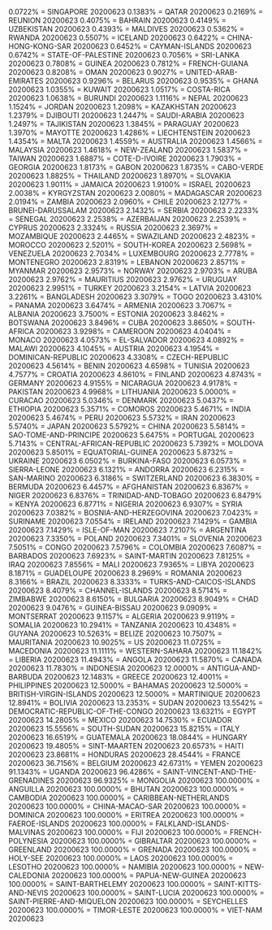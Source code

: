 0.0722% = SINGAPORE 20200623 
0.1383% = QATAR 20200623 
0.2169% = REUNION 20200623 
0.4075% = BAHRAIN 20200623 
0.4149% = UZBEKISTAN 20200623 
0.4393% = MALDIVES 20200623 
0.5362% = RWANDA 20200623 
0.5507% = ICELAND 20200623 
0.6422% = CHINA-HONG-KONG-SAR 20200623 
0.6452% = CAYMAN-ISLANDS 20200623 
0.6742% = STATE-OF-PALESTINE 20200623 
0.7056% = SRI-LANKA 20200623 
0.7808% = GUINEA 20200623 
0.7812% = FRENCH-GUIANA 20200623 
0.8208% = OMAN 20200623 
0.9027% = UNITED-ARAB-EMIRATES 20200623 
0.9296% = BELARUS 20200623 
0.9535% = GHANA 20200623 
1.0355% = KUWAIT 20200623 
1.0517% = COSTA-RICA 20200623 
1.0638% = BURUNDI 20200623 
1.1116% = NEPAL 20200623 
1.1524% = JORDAN 20200623 
1.2098% = KAZAKHSTAN 20200623 
1.2379% = DJIBOUTI 20200623 
1.2447% = SAUDI-ARABIA 20200623 
1.2497% = TAJIKISTAN 20200623 
1.3845% = PARAGUAY 20200623 
1.3970% = MAYOTTE 20200623 
1.4286% = LIECHTENSTEIN 20200623 
1.4354% = MALTA 20200623 
1.4559% = AUSTRALIA 20200623 
1.4566% = MALAYSIA 20200623 
1.4618% = NEW-ZEALAND 20200623 
1.5837% = TAIWAN 20200623 
1.6887% = COTE-D-IVOIRE 20200623 
1.7903% = GEORGIA 20200623 
1.8173% = GABON 20200623 
1.8735% = CABO-VERDE 20200623 
1.8825% = THAILAND 20200623 
1.8970% = SLOVAKIA 20200623 
1.9011% = JAMAICA 20200623 
1.9100% = ISRAEL 20200623 
2.0038% = KYRGYZSTAN 20200623 
2.0080% = MADAGASCAR 20200623 
2.0194% = ZAMBIA 20200623 
2.0960% = CHILE 20200623 
2.1277% = BRUNEI-DARUSSALAM 20200623 
2.1432% = SERBIA 20200623 
2.2233% = SENEGAL 20200623 
2.2538% = AZERBAIJAN 20200623 
2.2539% = CYPRUS 20200623 
2.3324% = RUSSIA 20200623 
2.3697% = MOZAMBIQUE 20200623 
2.4465% = SWAZILAND 20200623 
2.4823% = MOROCCO 20200623 
2.5201% = SOUTH-KOREA 20200623 
2.5698% = VENEZUELA 20200623 
2.7034% = LUXEMBOURG 20200623 
2.7778% = MONTENEGRO 20200623 
2.8319% = LEBANON 20200623 
2.8571% = MYANMAR 20200623 
2.9573% = NORWAY 20200623 
2.9703% = ARUBA 20200623 
2.9762% = MAURITIUS 20200623 
2.9762% = URUGUAY 20200623 
2.9951% = TURKEY 20200623 
3.2154% = LATVIA 20200623 
3.2261% = BANGLADESH 20200623 
3.3079% = TOGO 20200623 
3.4310% = PANAMA 20200623 
3.6474% = ARMENIA 20200623 
3.7067% = ALBANIA 20200623 
3.7500% = ESTONIA 20200623 
3.8462% = BOTSWANA 20200623 
3.8496% = CUBA 20200623 
3.8650% = SOUTH-AFRICA 20200623 
3.9298% = CAMEROON 20200623 
4.0404% = MONACO 20200623 
4.0573% = EL-SALVADOR 20200623 
4.0892% = MALAWI 20200623 
4.1045% = AUSTRIA 20200623 
4.1954% = DOMINICAN-REPUBLIC 20200623 
4.3308% = CZECH-REPUBLIC 20200623 
4.5614% = BENIN 20200623 
4.6598% = TUNISIA 20200623 
4.7577% = CROATIA 20200623 
4.8610% = FINLAND 20200623 
4.8743% = GERMANY 20200623 
4.9155% = NICARAGUA 20200623 
4.9178% = PAKISTAN 20200623 
4.9968% = LITHUANIA 20200623 
5.0000% = CURACAO 20200623 
5.0346% = DENMARK 20200623 
5.0437% = ETHIOPIA 20200623 
5.3571% = COMOROS 20200623 
5.4671% = INDIA 20200623 
5.4674% = PERU 20200623 
5.5732% = IRAN 20200623 
5.5740% = JAPAN 20200623 
5.5792% = CHINA 20200623 
5.5814% = SAO-TOME-AND-PRINCIPE 20200623 
5.6475% = PORTUGAL 20200623 
5.7143% = CENTRAL-AFRICAN-REPUBLIC 20200623 
5.7392% = MOLDOVA 20200623 
5.8501% = EQUATORIAL-GUINEA 20200623 
5.8732% = UKRAINE 20200623 
6.0502% = BURKINA-FASO 20200623 
6.0573% = SIERRA-LEONE 20200623 
6.1321% = ANDORRA 20200623 
6.2315% = SAN-MARINO 20200623 
6.3186% = SWITZERLAND 20200623 
6.3830% = BERMUDA 20200623 
6.4457% = AFGHANISTAN 20200623 
6.8367% = NIGER 20200623 
6.8376% = TRINIDAD-AND-TOBAGO 20200623 
6.8479% = KENYA 20200623 
6.8771% = NIGERIA 20200623 
6.9307% = SYRIA 20200623 
7.0382% = BOSNIA-AND-HERZEGOVINA 20200623 
7.0423% = SURINAME 20200623 
7.0554% = IRELAND 20200623 
7.1429% = GAMBIA 20200623 
7.1429% = ISLE-OF-MAN 20200623 
7.2107% = ARGENTINA 20200623 
7.3350% = POLAND 20200623 
7.3401% = SLOVENIA 20200623 
7.5051% = CONGO 20200623 
7.5796% = COLOMBIA 20200623 
7.6087% = BARBADOS 20200623 
7.6923% = SAINT-MARTIN 20200623 
7.8125% = IRAQ 20200623 
7.8556% = MALI 20200623 
7.9365% = LIBYA 20200623 
8.1871% = GUADELOUPE 20200623 
8.2969% = ROMANIA 20200623 
8.3166% = BRAZIL 20200623 
8.3333% = TURKS-AND-CAICOS-ISLANDS 20200623 
8.4079% = CHANNEL-ISLANDS 20200623 
8.5714% = ZIMBABWE 20200623 
8.6150% = BULGARIA 20200623 
8.9049% = CHAD 20200623 
9.0476% = GUINEA-BISSAU 20200623 
9.0909% = MONTSERRAT 20200623 
9.1157% = ALGERIA 20200623 
9.9119% = SOMALIA 20200623 
10.2941% = TANZANIA 20200623 
10.4348% = GUYANA 20200623 
10.5263% = BELIZE 20200623 
10.7507% = MAURITANIA 20200623 
10.9025% = US 20200623 
11.0725% = MACEDONIA 20200623 
11.1111% = WESTERN-SAHARA 20200623 
11.1842% = LIBERIA 20200623 
11.4943% = ANGOLA 20200623 
11.5870% = CANADA 20200623 
11.7830% = INDONESIA 20200623 
12.0000% = ANTIGUA-AND-BARBUDA 20200623 
12.1483% = GREECE 20200623 
12.4001% = PHILIPPINES 20200623 
12.5000% = BAHAMAS 20200623 
12.5000% = BRITISH-VIRGIN-ISLANDS 20200623 
12.5000% = MARTINIQUE 20200623 
12.8941% = BOLIVIA 20200623 
13.2353% = SUDAN 20200623 
13.5542% = DEMOCRATIC-REPUBLIC-OF-THE-CONGO 20200623 
13.6321% = EGYPT 20200623 
14.2805% = MEXICO 20200623 
14.7530% = ECUADOR 20200623 
15.5556% = SOUTH-SUDAN 20200623 
15.8215% = ITALY 20200623 
16.6519% = GUATEMALA 20200623 
18.0844% = HUNGARY 20200623 
19.4805% = SINT-MAARTEN 20200623 
20.6573% = HAITI 20200623 
23.8681% = HONDURAS 20200623 
28.4544% = FRANCE 20200623 
36.7156% = BELGIUM 20200623 
42.6731% = YEMEN 20200623 
91.1343% = UGANDA 20200623 
96.4286% = SAINT-VINCENT-AND-THE-GRENADINES 20200623 
96.9325% = MONGOLIA 20200623 
100.0000% = ANGUILLA 20200623 
100.0000% = BHUTAN 20200623 
100.0000% = CAMBODIA 20200623 
100.0000% = CARIBBEAN-NETHERLANDS 20200623 
100.0000% = CHINA-MACAO-SAR 20200623 
100.0000% = DOMINICA 20200623 
100.0000% = ERITREA 20200623 
100.0000% = FAEROE-ISLANDS 20200623 
100.0000% = FALKLAND-ISLANDS-MALVINAS 20200623 
100.0000% = FIJI 20200623 
100.0000% = FRENCH-POLYNESIA 20200623 
100.0000% = GIBRALTAR 20200623 
100.0000% = GREENLAND 20200623 
100.0000% = GRENADA 20200623 
100.0000% = HOLY-SEE 20200623 
100.0000% = LAOS 20200623 
100.0000% = LESOTHO 20200623 
100.0000% = NAMIBIA 20200623 
100.0000% = NEW-CALEDONIA 20200623 
100.0000% = PAPUA-NEW-GUINEA 20200623 
100.0000% = SAINT-BARTHELEMY 20200623 
100.0000% = SAINT-KITTS-AND-NEVIS 20200623 
100.0000% = SAINT-LUCIA 20200623 
100.0000% = SAINT-PIERRE-AND-MIQUELON 20200623 
100.0000% = SEYCHELLES 20200623 
100.0000% = TIMOR-LESTE 20200623 
100.0000% = VIET-NAM 20200623 
